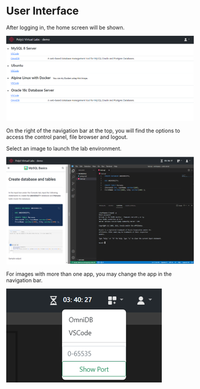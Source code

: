 # User Interface

After logging in, the home screen will be shown.

![](.gitbook/assets/image%20%2814%29.png)

On the right of the navigation bar at the top,  you will find the options to access the control panel, file browser and logout.

Select an image to launch the lab environment.

![](.gitbook/assets/image%20%2816%29.png)



For images with more than one app, you may change the app in the navigation bar.

![](.gitbook/assets/image%20%2813%29.png)

